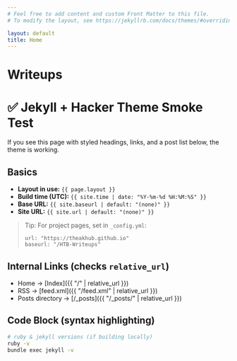 ```yaml
---
# Feel free to add content and custom Front Matter to this file.
# To modify the layout, see https://jekyllrb.com/docs/themes/#overriding-theme-defaults

layout: default
title: Home
---
```


# Writeups

# ✅ Jekyll + Hacker Theme Smoke Test

If you see this page with styled headings, links, and a post list below, the theme is working.

## Basics

- **Layout in use:** `{{ page.layout }}`
- **Build time (UTC):** `{{ site.time | date: "%Y-%m-%d %H:%M:%S" }}`
- **Base URL:** `{{ site.baseurl | default: "(none)" }}`
- **Site URL:** `{{ site.url | default: "(none)" }}`

> Tip: For project pages, set in `_config.yml`:
> ```
> url: "https://theakhub.github.io"
> baseurl: "/HTB-Writeups"
> ```

## Internal Links (checks `relative_url`)

- Home → [Index]({{ "/" | relative_url }})
- RSS → [feed.xml]({{ "/feed.xml" | relative_url }})
- Posts directory → [/_posts]({{ "/_posts/" | relative_url }})

## Code Block (syntax highlighting)

```bash
# ruby & jekyll versions (if building locally)
ruby -v
bundle exec jekyll -v
